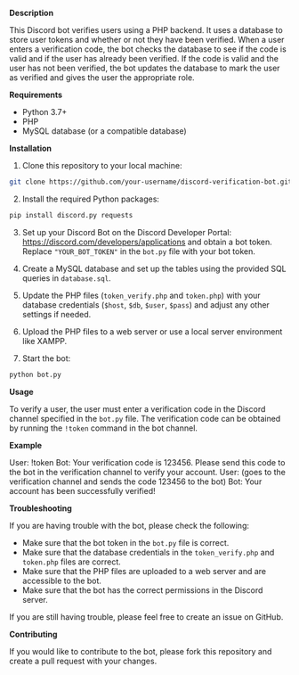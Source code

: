 **Description**

This Discord bot verifies users using a PHP backend. It uses a database to store user tokens and whether or not they have been verified. When a user enters a verification code, the bot checks the database to see if the code is valid and if the user has already been verified. If the code is valid and the user has not been verified, the bot updates the database to mark the user as verified and gives the user the appropriate role.

**Requirements**

* Python 3.7+
* PHP
* MySQL database (or a compatible database)

**Installation**

1. Clone this repository to your local machine:

```bash
git clone https://github.com/your-username/discord-verification-bot.git
```

2. Install the required Python packages:

```bash
pip install discord.py requests
```

3. Set up your Discord Bot on the Discord Developer Portal: https://discord.com/developers/applications and obtain a bot token. Replace `"YOUR_BOT_TOKEN"` in the `bot.py` file with your bot token.

4. Create a MySQL database and set up the tables using the provided SQL queries in `database.sql`.

5. Update the PHP files (`token_verify.php` and `token.php`) with your database credentials (`$host`, `$db`, `$user`, `$pass`) and adjust any other settings if needed.

6. Upload the PHP files to a web server or use a local server environment like XAMPP.

7. Start the bot:

```bash
python bot.py
```

**Usage**

To verify a user, the user must enter a verification code in the Discord channel specified in the `bot.py` file. The verification code can be obtained by running the `!token` command in the bot channel.

**Example**


User: !token
Bot: Your verification code is 123456. Please send this code to the bot in the verification channel to verify your account.
User: (goes to the verification channel and sends the code 123456 to the bot)
Bot: Your account has been successfully verified!


**Troubleshooting**

If you are having trouble with the bot, please check the following:

* Make sure that the bot token in the `bot.py` file is correct.
* Make sure that the database credentials in the `token_verify.php` and `token.php` files are correct.
* Make sure that the PHP files are uploaded to a web server and are accessible to the bot.
* Make sure that the bot has the correct permissions in the Discord server.

If you are still having trouble, please feel free to create an issue on GitHub.

**Contributing**

If you would like to contribute to the bot, please fork this repository and create a pull request with your changes.
